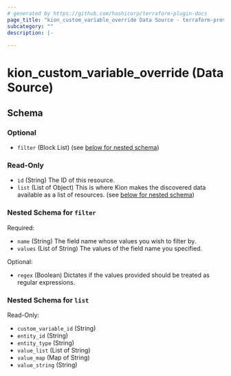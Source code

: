 ```yaml
---
# generated by https://github.com/hashicorp/terraform-plugin-docs
page_title: "kion_custom_variable_override Data Source - terraform-provider-kion"
subcategory: ""
description: |-
  
---
```


# kion_custom_variable_override (Data Source)





<!-- schema generated by tfplugindocs -->
## Schema

### Optional

- `filter` (Block List) (see [below for nested schema](#nestedblock--filter))

### Read-Only

- `id` (String) The ID of this resource.
- `list` (List of Object) This is where Kion makes the discovered data available as a list of resources. (see [below for nested schema](#nestedatt--list))

<a id="nestedblock--filter"></a>
### Nested Schema for `filter`

Required:

- `name` (String) The field name whose values you wish to filter by.
- `values` (List of String) The values of the field name you specified.

Optional:

- `regex` (Boolean) Dictates if the values provided should be treated as regular expressions.


<a id="nestedatt--list"></a>
### Nested Schema for `list`

Read-Only:

- `custom_variable_id` (String)
- `entity_id` (String)
- `entity_type` (String)
- `value_list` (List of String)
- `value_map` (Map of String)
- `value_string` (String)
